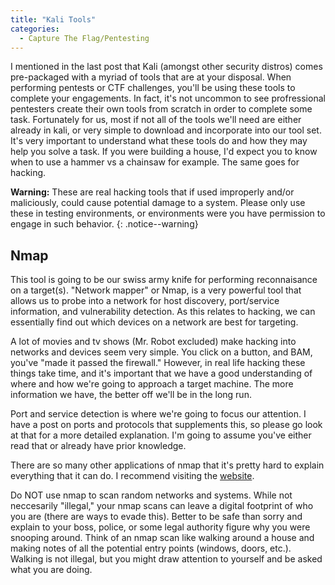 ```yaml
---
title: "Kali Tools"
categories:
  - Capture The Flag/Pentesting
---
```


I mentioned in the last post that Kali (amongst other security distros) comes pre-packaged with a myriad of tools that are at your disposal. When performing pentests or CTF challenges, you'll be using these tools to complete your engagements. In fact, it's not uncommon to see profressional pentesters create their own tools from scratch in order to complete some task. Fortunately for us, most if not all of the tools we'll need are either already in kali, or very simple to download and incorporate into our tool set. It's very important to understand what these tools do and how they may help you solve a task. If you were building a house, I'd expect you to know when to use a hammer vs a chainsaw for example. The same goes for hacking.

**Warning:** These are real hacking tools that if used improperly and/or maliciously, could cause potential damage to a system. Please only use these in testing environments, or environments were you have permission to engage in such behavior. 
{: .notice--warning} 

## Nmap

This tool is going to be our swiss army knife for performing reconnaisance on a target(s). "Network mapper" or Nmap, is a very powerful tool that allows us to probe into a network for host discovery, port/service information, and vulnerability detection. As this relates to hacking, we can essentially find out which devices on a network are best for targeting. 

A lot of movies and tv shows (Mr. Robot excluded) make hacking into networks and devices seem very simple. You click on a button, and BAM, you've "made it passed the firewall." However, in real life hacking these things take time, and it's important that we have a good understanding of where and how we're going to approach a target machine. The more information we have, the better off we'll be in the long run.

Port and service detection is where we're going to focus our attention. I have a post on ports and protocols that supplements this, so please go look at that for a more detailed explanation. I'm going to assume you've either read that or already have prior knowledge. 

There are so many other applications of nmap that it's pretty hard to explain everything that it can do. I recommend visiting the [website](https://www.nmap.org).

Do NOT use nmap to scan random networks and systems. While not neccesarily "illegal," your nmap scans can leave a digital footprint of who you are (there are ways to evade this). Better to be safe than sorry and explain to your boss, police, or some legal authority figure why you were snooping around. Think of an nmap scan like walking around a house and making notes of all the potential entry points (windows, doors, etc.). Walking is not illegal, but you might draw attention to yourself and be asked what you are doing. 






